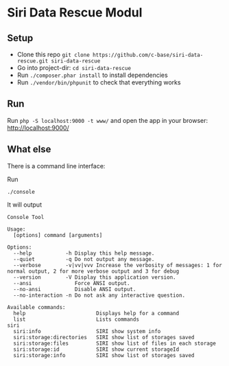 # Siri Data Rescue Modul


## Setup

* Clone this repo `git clone https://github.com/c-base/siri-data-rescue.git siri-data-rescue`
* Go into project-dir: `cd siri-data-rescue`
* Run `./composer.phar install` to install dependencies
* Run `./vendor/bin/phpunit` to check that everything works

## Run

Run `php -S localhost:9000 -t www/` and open the app in your browser: [http://localhost:9000/](http://localhost:9000/)

## What else

There is a command line interface:

Run
```
./console
```

It will output

```
Console Tool

Usage:
  [options] command [arguments]

Options:
  --help           -h Display this help message.
  --quiet          -q Do not output any message.
  --verbose        -v|vv|vvv Increase the verbosity of messages: 1 for normal output, 2 for more verbose output and 3 for debug
  --version        -V Display this application version.
  --ansi              Force ANSI output.
  --no-ansi           Disable ANSI output.
  --no-interaction -n Do not ask any interactive question.

Available commands:
  help                       Displays help for a command
  list                       Lists commands
siri
  siri:info                  SIRI show system info
  siri:storage:directories   SIRI show list of storages saved
  siri:storage:files         SIRI show list of files in each storage
  siri:storage:id            SIRI show current storageId
  siri:storage:info          SIRI show list of storages saved
```
